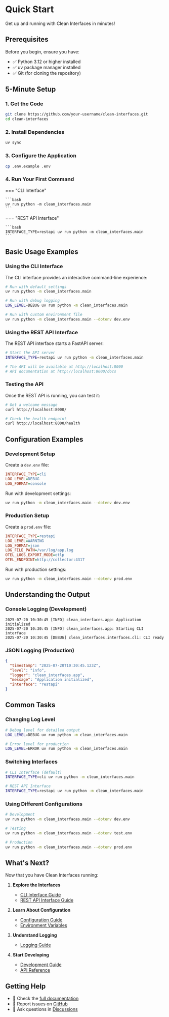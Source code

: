 # Quick Start

Get up and running with Clean Interfaces in minutes!

## Prerequisites

Before you begin, ensure you have:

- ✅ Python 3.12 or higher installed
- ✅ uv package manager installed
- ✅ Git (for cloning the repository)

## 5-Minute Setup

### 1. Get the Code

```bash
git clone https://github.com/your-username/clean-interfaces.git
cd clean-interfaces
```

### 2. Install Dependencies

```bash
uv sync
```

### 3. Configure the Application

```bash
cp .env.example .env
```

### 4. Run Your First Command

=== "CLI Interface"

    ```bash
    uv run python -m clean_interfaces.main
    ```

=== "REST API Interface"

    ```bash
    INTERFACE_TYPE=restapi uv run python -m clean_interfaces.main
    ```

## Basic Usage Examples

### Using the CLI Interface

The CLI interface provides an interactive command-line experience:

```bash
# Run with default settings
uv run python -m clean_interfaces.main

# Run with debug logging
LOG_LEVEL=DEBUG uv run python -m clean_interfaces.main

# Run with custom environment file
uv run python -m clean_interfaces.main --dotenv dev.env
```

### Using the REST API Interface

The REST API interface starts a FastAPI server:

```bash
# Start the API server
INTERFACE_TYPE=restapi uv run python -m clean_interfaces.main

# The API will be available at http://localhost:8000
# API documentation at http://localhost:8000/docs
```

### Testing the API

Once the REST API is running, you can test it:

```bash
# Get a welcome message
curl http://localhost:8000/

# Check the health endpoint
curl http://localhost:8000/health
```

## Configuration Examples

### Development Setup

Create a `dev.env` file:

```ini
INTERFACE_TYPE=cli
LOG_LEVEL=DEBUG
LOG_FORMAT=console
```

Run with development settings:

```bash
uv run python -m clean_interfaces.main --dotenv dev.env
```

### Production Setup

Create a `prod.env` file:

```ini
INTERFACE_TYPE=restapi
LOG_LEVEL=WARNING
LOG_FORMAT=json
LOG_FILE_PATH=/var/log/app.log
OTEL_LOGS_EXPORT_MODE=otlp
OTEL_ENDPOINT=http://collector:4317
```

Run with production settings:

```bash
uv run python -m clean_interfaces.main --dotenv prod.env
```

## Understanding the Output

### Console Logging (Development)

```
2025-07-20 10:30:45 [INFO] clean_interfaces.app: Application initialized
2025-07-20 10:30:45 [INFO] clean_interfaces.app: Starting CLI interface
2025-07-20 10:30:45 [DEBUG] clean_interfaces.interfaces.cli: CLI ready
```

### JSON Logging (Production)

```json
{
  "timestamp": "2025-07-20T10:30:45.123Z",
  "level": "info",
  "logger": "clean_interfaces.app",
  "message": "Application initialized",
  "interface": "restapi"
}
```

## Common Tasks

### Changing Log Level

```bash
# Debug level for detailed output
LOG_LEVEL=DEBUG uv run python -m clean_interfaces.main

# Error level for production
LOG_LEVEL=ERROR uv run python -m clean_interfaces.main
```

### Switching Interfaces

```bash
# CLI Interface (default)
INTERFACE_TYPE=cli uv run python -m clean_interfaces.main

# REST API Interface
INTERFACE_TYPE=restapi uv run python -m clean_interfaces.main
```

### Using Different Configurations

```bash
# Development
uv run python -m clean_interfaces.main --dotenv dev.env

# Testing
uv run python -m clean_interfaces.main --dotenv test.env

# Production
uv run python -m clean_interfaces.main --dotenv prod.env
```

## What's Next?

Now that you have Clean Interfaces running:

1. **Explore the Interfaces**
   - [CLI Interface Guide](guides/cli.md)
   - [REST API Interface Guide](guides/restapi.md)

2. **Learn About Configuration**
   - [Configuration Guide](configuration.md)
   - [Environment Variables](guides/environment.md)

3. **Understand Logging**
   - [Logging Guide](guides/logging.md)

4. **Start Developing**
   - [Development Guide](development/contributing.md)
   - [API Reference](api/overview.md)

## Getting Help

- 📖 Check the [full documentation](index.md)
- 🐛 Report issues on [GitHub](https://github.com/your-username/clean-interfaces/issues)
- 💬 Ask questions in [Discussions](https://github.com/your-username/clean-interfaces/discussions)